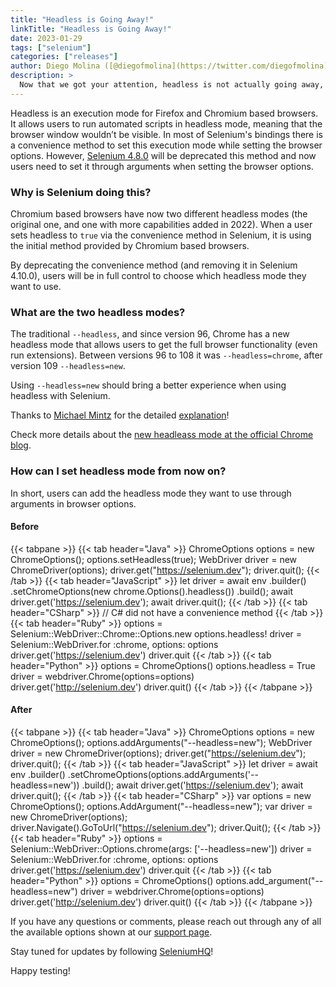 ```yaml
---
title: "Headless is Going Away!"
linkTitle: "Headless is Going Away!"
date: 2023-01-29
tags: ["selenium"]
categories: ["releases"]
author: Diego Molina ([@diegofmolina](https://twitter.com/diegofmolina))
description: >
  Now that we got your attention, headless is not actually going away, just the convenience method to set it in Selenium
---
```


Headless is an execution mode for Firefox and Chromium based browsers. It allows users to run automated scripts in 
headless mode, meaning that the browser window wouldn’t be visible. In most of Selenium's bindings there is a
convenience method to set this execution mode while setting the browser options. However, 
[Selenium 4.8.0](https://www.selenium.dev/blog/2023/selenium-4-8-0-released/) will be deprecated this method 
and now users need to set it through arguments when setting the browser options.

### Why is Selenium doing this?

Chromium based browsers have now two different headless modes (the original one, and one with more 
capabilities added in 2022). When a user sets headless to `true` via the convenience method in Selenium, 
it is using the initial method provided by Chromium based browsers. 

By deprecating the convenience method (and removing it in Selenium 4.10.0), users will be in full control to 
choose which headless mode they want to use.

### What are the two headless modes?

The traditional `--headless`, and since version 96, Chrome has a new headless mode that allows users to 
get the full browser functionality (even run extensions). Between versions 96 to 108 it was 
`--headless=chrome`, after version 109 `--headless=new`.

Using `--headless=new` should bring a better experience when using headless with Selenium.

Thanks to [Michael Mintz](https://github.com/mdmintz) for the detailed 
[explanation](https://stackoverflow.com/questions/45631715/downloading-with-chrome-headless-and-selenium/73840130#73840130)!

Check more details about the [new headleass mode at the official Chrome blog](https://developer.chrome.com/articles/new-headless/).

### How can I set headless mode from now on?

In short, users can add the headless mode they want to use through arguments in browser options.

#### Before 
{{< tabpane >}}
{{< tab header="Java" >}}
ChromeOptions options = new ChromeOptions();
options.setHeadless(true);
WebDriver driver = new ChromeDriver(options);
driver.get("https://selenium.dev");
driver.quit();
{{< /tab >}}
{{< tab header="JavaScript" >}}
let driver = await env
  .builder()
  .setChromeOptions(new chrome.Options().headless())
  .build();
await driver.get('https://selenium.dev');
await driver.quit();
{{< /tab >}}
{{< tab header="CSharp" >}}
// C# did not have a convenience method
{{< /tab >}}
{{< tab header="Ruby" >}}
options = Selenium::WebDriver::Chrome::Options.new
options.headless!
driver = Selenium::WebDriver.for :chrome, options: options
driver.get('https://selenium.dev')
driver.quit
{{< /tab >}}
{{< tab header="Python" >}}
options = ChromeOptions()
options.headless = True
driver = webdriver.Chrome(options=options)
driver.get('http://selenium.dev')
driver.quit()
{{< /tab >}}
{{< /tabpane >}}

#### After
{{< tabpane >}}
{{< tab header="Java" >}}
ChromeOptions options = new ChromeOptions();
options.addArguments("--headless=new");
WebDriver driver = new ChromeDriver(options);
driver.get("https://selenium.dev");
driver.quit();
{{< /tab >}}
{{< tab header="JavaScript" >}}
let driver = await env
  .builder()
  .setChromeOptions(options.addArguments('--headless=new'))
  .build();
await driver.get('https://selenium.dev');
await driver.quit();
{{< /tab >}}
{{< tab header="CSharp" >}}
var options = new ChromeOptions();
options.AddArgument("--headless=new");
var driver = new ChromeDriver(options);
driver.Navigate().GoToUrl("https://selenium.dev");
driver.Quit();
{{< /tab >}}
{{< tab header="Ruby" >}}
options = Selenium::WebDriver::Options.chrome(args: ['--headless=new'])
driver = Selenium::WebDriver.for :chrome, options: options
driver.get('https://selenium.dev')
driver.quit
{{< /tab >}}
{{< tab header="Python" >}}
options = ChromeOptions()
options.add_argument("--headless=new")
driver = webdriver.Chrome(options=options)
driver.get('http://selenium.dev')
driver.quit()
{{< /tab >}}
{{< /tabpane >}}


If you have any questions or comments, please reach out through any of all the available options 
shown at our [support page](https://www.selenium.dev/support/).

Stay tuned for updates by following [SeleniumHQ](https://twitter.com/seleniumhq)!

Happy testing!